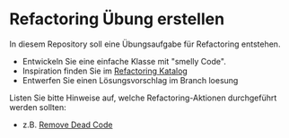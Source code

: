 # Refactoring Übung erstellen
In diesem Repository soll eine Übungsaufgabe für Refactoring entstehen.

- Entwickeln Sie eine einfache Klasse mit "smelly Code". 
- Inspiration finden Sie im [Refactoring Katalog](https://www.refactoring.com/catalog/)
- Entwerfen Sie einen Lösungsvorschlag im Branch loesung

Listen Sie bitte Hinweise auf, welche Refactoring-Aktionen durchgeführt werden sollten:
- z.B. [Remove Dead Code](https://www.refactoring.com/catalog/removeDeadCode.html)

